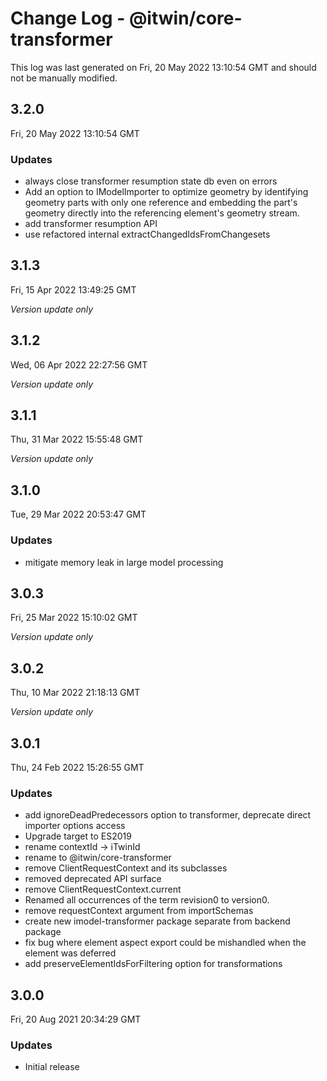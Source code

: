 # Change Log - @itwin/core-transformer

This log was last generated on Fri, 20 May 2022 13:10:54 GMT and should not be manually modified.

## 3.2.0
Fri, 20 May 2022 13:10:54 GMT

### Updates

- always close transformer resumption state db even on errors
- Add an option to IModelImporter to optimize geometry by identifying geometry parts with only one reference and embedding the part's geometry directly into the referencing element's geometry stream.
- add transformer resumption API
- use refactored internal extractChangedIdsFromChangesets

## 3.1.3
Fri, 15 Apr 2022 13:49:25 GMT

_Version update only_

## 3.1.2
Wed, 06 Apr 2022 22:27:56 GMT

_Version update only_

## 3.1.1
Thu, 31 Mar 2022 15:55:48 GMT

_Version update only_

## 3.1.0
Tue, 29 Mar 2022 20:53:47 GMT

### Updates

- mitigate memory leak in large model processing

## 3.0.3
Fri, 25 Mar 2022 15:10:02 GMT

_Version update only_

## 3.0.2
Thu, 10 Mar 2022 21:18:13 GMT

_Version update only_

## 3.0.1
Thu, 24 Feb 2022 15:26:55 GMT

### Updates

- add ignoreDeadPredecessors option to transformer, deprecate direct importer options access
- Upgrade target to ES2019
- rename contextId -> iTwinId
- rename to @itwin/core-transformer
- remove ClientRequestContext and its subclasses
- removed deprecated API surface
- remove ClientRequestContext.current
- Renamed all occurrences of the term revision0 to version0.
- remove requestContext argument from importSchemas
- create new imodel-transformer package separate from backend package
- fix bug where element aspect export could be mishandled when the element was deferred
- add preserveElementIdsForFiltering option for transformations

## 3.0.0
Fri, 20 Aug 2021 20:34:29 GMT

### Updates

- Initial release

